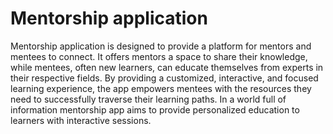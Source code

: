 # Mentorship application

Mentorship application is designed to provide a platform for mentors and mentees to connect. It offers mentors a space to share their knowledge, while mentees, often new learners, can educate themselves from experts in their respective fields. By providing a customized, interactive, and focused learning experience, the app empowers mentees with the resources they need to successfully traverse their learning paths. In a world full of information mentorship app aims to provide personalized education to learners with interactive sessions.

